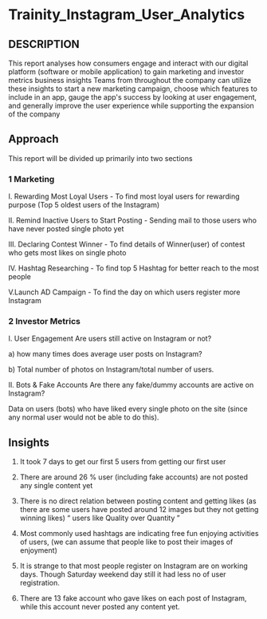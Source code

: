 # Trainity_Instagram_User_Analytics

## DESCRIPTION
This report analyses how consumers engage and interact with our digital platform (software or mobile application) to gain marketing and investor metrics business insights Teams from throughout the company can utilize these insights to start a new marketing campaign, choose which features to include in an app, gauge the app's success by looking at user engagement, and generally improve the user experience while supporting the expansion of the company

## Approach
This report will be divided up primarily into two sections

### 1 Marketing
I. Rewarding Most Loyal Users - To find most loyal users for rewarding purpose (Top 5 oldest users of the Instagram)

II. Remind Inactive Users to Start Posting - Sending mail to those users who have never posted single photo yet

III. Declaring Contest Winner - To find details of Winner(user) of contest who gets most likes on single photo

IV. Hashtag Researching - To find top 5 Hashtag for better reach to the most people

V.Launch AD Campaign - To find the day on which users register more Instagram

### 2 Investor Metrics
I. User Engagement
Are users still active on Instagram or not?

a) how many times does average user posts on Instagram?

b) Total number of photos on Instagram/total number of users.

II. Bots & Fake Accounts Are there any fake/dummy accounts are active on Instagram?

Data on users (bots) who have liked every single photo on the site (since any normal user would not be able to do this).

## Insights
1. It took 7 days to get our first 5 users from getting our first user

2. There are around 26 % user (including fake accounts) are not posted any single content yet

3. There is no direct relation between posting content and getting likes (as there are some users have posted around 12 images but they not getting winning likes) “ users like Quality over Quantity ”

4. Most commonly used hashtags are indicating free fun enjoying activities of users, (we can assume that people like to post their images of enjoyment)

5. It is strange to that most people register on Instagram are on working days. Though Saturday weekend day still it had less no of user registration.

6. There are 13 fake account who gave likes on each post of Instagram, while this account never posted any content yet.
